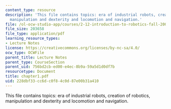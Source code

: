 ```yaml
---
content_type: resource
description: 'This file contains topics: era of industrial robots, creation of robotics,
  manipulation and dexterity and locomotion and navigation.'
file: /ol-ocw-studio-app/courses/2-12-introduction-to-robotics-fall-2005/228dbf33cc6dc0f84c0d87e00b31a410_chapter1.pdf
file_size: 203658
file_type: application/pdf
learning_resource_types:
- Lecture Notes
license: https://creativecommons.org/licenses/by-nc-sa/4.0/
ocw_type: OCWFile
parent_title: Lecture Notes
parent_type: CourseSection
parent_uid: 756bd2cb-ed00-e4ec-8b9a-59a5d1d0df7b
resourcetype: Document
title: chapter1.pdf
uid: 228dbf33-cc6d-c0f8-4c0d-87e00b31a410
---
```

This file contains topics: era of industrial robots, creation of robotics, manipulation and dexterity and locomotion and navigation.